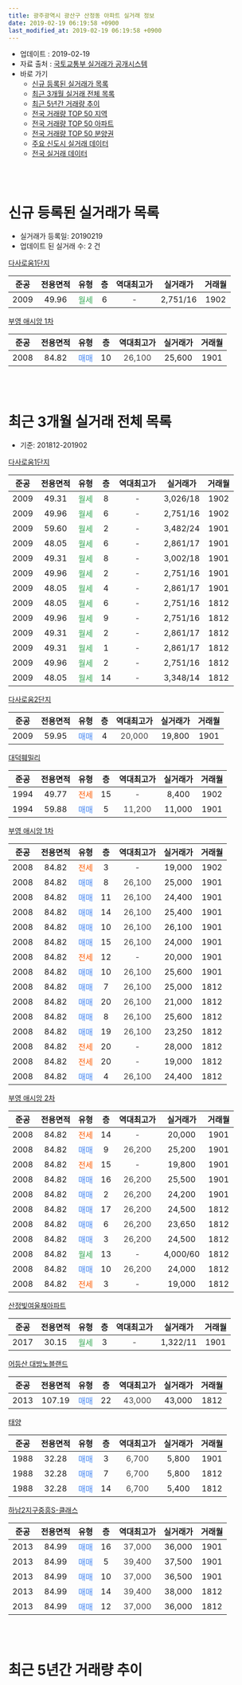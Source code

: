 ```yaml
---
title: 광주광역시 광산구 산정동 아파트 실거래 정보
date: 2019-02-19 06:19:58 +0900
last_modified_at: 2019-02-19 06:19:58 +0900
---
```


* 업데이트 : 2019-02-19
* 자료 출처 : [국토교통부 실거래가 공개시스템](http://rt.molit.go.kr)
* 바로 가기
    * [신규 등록된 실거래가 목록](#신규-등록된-실거래가-목록)
    * [최근 3개월 실거래 전체 목록](#최근-3개월-실거래-전체-목록)
    * [최근 5년간 거래량 추이](#최근-5년간-거래량-추이)
    * [전국 거래량 TOP 50 지역](https://ayogom.github.io/apt-trade-info/최근-3개월-전국에서-가장-거래가-많이-발생한-지역)
    * [전국 거래량 TOP 50 아파트](https://ayogom.github.io/apt-trade-info/최근-3개월-전국에서-가장-거래가-많이-발생한-아파트)
    * [전국 거래량 TOP 50 분양권](https://ayogom.github.io/apt-trade-info/최근-3개월-전국에서-가장-거래가-많이-발생한-분양권)
    * [주요 신도시 실거래 데이터](https://ayogom.github.io/apt-trade-info/주요-신도시)
    * [전국 실거래 데이터](https://ayogom.github.io/apt-trade-info/전국)
<br>
 
<br>

# 신규 등록된 실거래가 목록
* 실거래가 등록일: 20190219
* 업데이트 된 실거래 수: 2 건


[다사로움1단지](https://search.naver.com/search.naver?query=%EA%B4%91%EC%A3%BC%EA%B4%91%EC%97%AD%EC%8B%9C+%EA%B4%91%EC%82%B0%EA%B5%AC+%EC%82%B0%EC%A0%95%EB%8F%99+%EB%8B%A4%EC%82%AC%EB%A1%9C%EC%9B%801%EB%8B%A8%EC%A7%80)

|준공|전용면적|유형|층|역대최고가|실거래가|거래월|
|:---:|:---:|:---:|:---:|:---:|:---:|:---:|
|2009|49.96|<span style="color:#34a853">월세</span>|6|<span style="color:#444444">-</span>|2,751/16|1902|

[부영 애시앙 1차](https://search.naver.com/search.naver?query=%EA%B4%91%EC%A3%BC%EA%B4%91%EC%97%AD%EC%8B%9C+%EA%B4%91%EC%82%B0%EA%B5%AC+%EC%82%B0%EC%A0%95%EB%8F%99+%EB%B6%80%EC%98%81+%EC%95%A0%EC%8B%9C%EC%95%99+1%EC%B0%A8)

|준공|전용면적|유형|층|역대최고가|실거래가|거래월|
|:---:|:---:|:---:|:---:|:---:|:---:|:---:|
|2008|84.82|<span style="color:#4285f3">매매</span>|10|<span style="color:#444444">26,100</span>|25,600|1901|


<br>
 
<br>

# 최근 3개월 실거래 전체 목록
* 기준: 201812-201902


[다사로움1단지](https://search.naver.com/search.naver?query=%EA%B4%91%EC%A3%BC%EA%B4%91%EC%97%AD%EC%8B%9C+%EA%B4%91%EC%82%B0%EA%B5%AC+%EC%82%B0%EC%A0%95%EB%8F%99+%EB%8B%A4%EC%82%AC%EB%A1%9C%EC%9B%801%EB%8B%A8%EC%A7%80)

|준공|전용면적|유형|층|역대최고가|실거래가|거래월|
|:---:|:---:|:---:|:---:|:---:|:---:|:---:|
|2009|49.31|<span style="color:#34a853">월세</span>|8|<span style="color:#444444">-</span>|3,026/18|1902|
|2009|49.96|<span style="color:#34a853">월세</span>|6|<span style="color:#444444">-</span>|2,751/16|1902|
|2009|59.60|<span style="color:#34a853">월세</span>|2|<span style="color:#444444">-</span>|3,482/24|1901|
|2009|48.05|<span style="color:#34a853">월세</span>|6|<span style="color:#444444">-</span>|2,861/17|1901|
|2009|49.31|<span style="color:#34a853">월세</span>|8|<span style="color:#444444">-</span>|3,002/18|1901|
|2009|49.96|<span style="color:#34a853">월세</span>|2|<span style="color:#444444">-</span>|2,751/16|1901|
|2009|48.05|<span style="color:#34a853">월세</span>|4|<span style="color:#444444">-</span>|2,861/17|1901|
|2009|48.05|<span style="color:#34a853">월세</span>|6|<span style="color:#444444">-</span>|2,751/16|1812|
|2009|49.96|<span style="color:#34a853">월세</span>|9|<span style="color:#444444">-</span>|2,751/16|1812|
|2009|49.31|<span style="color:#34a853">월세</span>|2|<span style="color:#444444">-</span>|2,861/17|1812|
|2009|49.31|<span style="color:#34a853">월세</span>|1|<span style="color:#444444">-</span>|2,861/17|1812|
|2009|49.96|<span style="color:#34a853">월세</span>|2|<span style="color:#444444">-</span>|2,751/16|1812|
|2009|48.05|<span style="color:#34a853">월세</span>|14|<span style="color:#444444">-</span>|3,348/14|1812|

[다사로움2단지](https://search.naver.com/search.naver?query=%EA%B4%91%EC%A3%BC%EA%B4%91%EC%97%AD%EC%8B%9C+%EA%B4%91%EC%82%B0%EA%B5%AC+%EC%82%B0%EC%A0%95%EB%8F%99+%EB%8B%A4%EC%82%AC%EB%A1%9C%EC%9B%802%EB%8B%A8%EC%A7%80)

|준공|전용면적|유형|층|역대최고가|실거래가|거래월|
|:---:|:---:|:---:|:---:|:---:|:---:|:---:|
|2009|59.95|<span style="color:#4285f3">매매</span>|4|<span style="color:#444444">20,000</span>|19,800|1901|

[대덕훼밀리](https://search.naver.com/search.naver?query=%EA%B4%91%EC%A3%BC%EA%B4%91%EC%97%AD%EC%8B%9C+%EA%B4%91%EC%82%B0%EA%B5%AC+%EC%82%B0%EC%A0%95%EB%8F%99+%EB%8C%80%EB%8D%95%ED%9B%BC%EB%B0%80%EB%A6%AC)

|준공|전용면적|유형|층|역대최고가|실거래가|거래월|
|:---:|:---:|:---:|:---:|:---:|:---:|:---:|
|1994|49.77|<span style="color:#ff5a00">전세</span>|15|<span style="color:#444444">-</span>|8,400|1902|
|1994|59.88|<span style="color:#4285f3">매매</span>|5|<span style="color:#444444">11,200</span>|11,000|1901|

[부영 애시앙 1차](https://search.naver.com/search.naver?query=%EA%B4%91%EC%A3%BC%EA%B4%91%EC%97%AD%EC%8B%9C+%EA%B4%91%EC%82%B0%EA%B5%AC+%EC%82%B0%EC%A0%95%EB%8F%99+%EB%B6%80%EC%98%81+%EC%95%A0%EC%8B%9C%EC%95%99+1%EC%B0%A8)

|준공|전용면적|유형|층|역대최고가|실거래가|거래월|
|:---:|:---:|:---:|:---:|:---:|:---:|:---:|
|2008|84.82|<span style="color:#ff5a00">전세</span>|3|<span style="color:#444444">-</span>|19,000|1902|
|2008|84.82|<span style="color:#4285f3">매매</span>|8|<span style="color:#444444">26,100</span>|25,000|1901|
|2008|84.82|<span style="color:#4285f3">매매</span>|11|<span style="color:#444444">26,100</span>|24,400|1901|
|2008|84.82|<span style="color:#4285f3">매매</span>|14|<span style="color:#444444">26,100</span>|25,400|1901|
|2008|84.82|<span style="color:#4285f3">매매</span>|10|<span style="color:#444444">26,100</span>|26,100|1901|
|2008|84.82|<span style="color:#4285f3">매매</span>|15|<span style="color:#444444">26,100</span>|24,000|1901|
|2008|84.82|<span style="color:#ff5a00">전세</span>|12|<span style="color:#444444">-</span>|20,000|1901|
|2008|84.82|<span style="color:#4285f3">매매</span>|10|<span style="color:#444444">26,100</span>|25,600|1901|
|2008|84.82|<span style="color:#4285f3">매매</span>|7|<span style="color:#444444">26,100</span>|25,000|1812|
|2008|84.82|<span style="color:#4285f3">매매</span>|20|<span style="color:#444444">26,100</span>|21,000|1812|
|2008|84.82|<span style="color:#4285f3">매매</span>|8|<span style="color:#444444">26,100</span>|25,600|1812|
|2008|84.82|<span style="color:#4285f3">매매</span>|19|<span style="color:#444444">26,100</span>|23,250|1812|
|2008|84.82|<span style="color:#ff5a00">전세</span>|20|<span style="color:#444444">-</span>|28,000|1812|
|2008|84.82|<span style="color:#ff5a00">전세</span>|20|<span style="color:#444444">-</span>|19,000|1812|
|2008|84.82|<span style="color:#4285f3">매매</span>|4|<span style="color:#444444">26,100</span>|24,400|1812|

[부영 애시앙 2차](https://search.naver.com/search.naver?query=%EA%B4%91%EC%A3%BC%EA%B4%91%EC%97%AD%EC%8B%9C+%EA%B4%91%EC%82%B0%EA%B5%AC+%EC%82%B0%EC%A0%95%EB%8F%99+%EB%B6%80%EC%98%81+%EC%95%A0%EC%8B%9C%EC%95%99+2%EC%B0%A8)

|준공|전용면적|유형|층|역대최고가|실거래가|거래월|
|:---:|:---:|:---:|:---:|:---:|:---:|:---:|
|2008|84.82|<span style="color:#ff5a00">전세</span>|14|<span style="color:#444444">-</span>|20,000|1901|
|2008|84.82|<span style="color:#4285f3">매매</span>|9|<span style="color:#444444">26,200</span>|25,200|1901|
|2008|84.82|<span style="color:#ff5a00">전세</span>|15|<span style="color:#444444">-</span>|19,800|1901|
|2008|84.82|<span style="color:#4285f3">매매</span>|16|<span style="color:#444444">26,200</span>|25,500|1901|
|2008|84.82|<span style="color:#4285f3">매매</span>|2|<span style="color:#444444">26,200</span>|24,200|1901|
|2008|84.82|<span style="color:#4285f3">매매</span>|17|<span style="color:#444444">26,200</span>|24,500|1812|
|2008|84.82|<span style="color:#4285f3">매매</span>|6|<span style="color:#444444">26,200</span>|23,650|1812|
|2008|84.82|<span style="color:#4285f3">매매</span>|3|<span style="color:#444444">26,200</span>|24,500|1812|
|2008|84.82|<span style="color:#34a853">월세</span>|13|<span style="color:#444444">-</span>|4,000/60|1812|
|2008|84.82|<span style="color:#4285f3">매매</span>|10|<span style="color:#444444">26,200</span>|24,000|1812|
|2008|84.82|<span style="color:#ff5a00">전세</span>|3|<span style="color:#444444">-</span>|19,000|1812|


<script async src="//pagead2.googlesyndication.com/pagead/js/adsbygoogle.js"></script>
<!-- 기본 -->
<ins class="adsbygoogle"
     style="display:block"
     data-ad-client="ca-pub-2446590836940007"
     data-ad-slot="1659523306"
     data-ad-format="auto"
     data-full-width-responsive="true"></ins>
<script>
(adsbygoogle = window.adsbygoogle || []).push({});
</script>


[산정빛여울채아파트](https://search.naver.com/search.naver?query=%EA%B4%91%EC%A3%BC%EA%B4%91%EC%97%AD%EC%8B%9C+%EA%B4%91%EC%82%B0%EA%B5%AC+%EC%82%B0%EC%A0%95%EB%8F%99+%EC%82%B0%EC%A0%95%EB%B9%9B%EC%97%AC%EC%9A%B8%EC%B1%84%EC%95%84%ED%8C%8C%ED%8A%B8)

|준공|전용면적|유형|층|역대최고가|실거래가|거래월|
|:---:|:---:|:---:|:---:|:---:|:---:|:---:|
|2017|30.15|<span style="color:#34a853">월세</span>|3|<span style="color:#444444">-</span>|1,322/11|1901|

[어등산 대방노블랜드](https://search.naver.com/search.naver?query=%EA%B4%91%EC%A3%BC%EA%B4%91%EC%97%AD%EC%8B%9C+%EA%B4%91%EC%82%B0%EA%B5%AC+%EC%82%B0%EC%A0%95%EB%8F%99+%EC%96%B4%EB%93%B1%EC%82%B0+%EB%8C%80%EB%B0%A9%EB%85%B8%EB%B8%94%EB%9E%9C%EB%93%9C)

|준공|전용면적|유형|층|역대최고가|실거래가|거래월|
|:---:|:---:|:---:|:---:|:---:|:---:|:---:|
|2013|107.19|<span style="color:#4285f3">매매</span>|22|<span style="color:#444444">43,000</span>|43,000|1812|

[태양](https://search.naver.com/search.naver?query=%EA%B4%91%EC%A3%BC%EA%B4%91%EC%97%AD%EC%8B%9C+%EA%B4%91%EC%82%B0%EA%B5%AC+%EC%82%B0%EC%A0%95%EB%8F%99+%ED%83%9C%EC%96%91)

|준공|전용면적|유형|층|역대최고가|실거래가|거래월|
|:---:|:---:|:---:|:---:|:---:|:---:|:---:|
|1988|32.28|<span style="color:#4285f3">매매</span>|3|<span style="color:#444444">6,700</span>|5,800|1901|
|1988|32.28|<span style="color:#4285f3">매매</span>|7|<span style="color:#444444">6,700</span>|5,800|1812|
|1988|32.28|<span style="color:#4285f3">매매</span>|14|<span style="color:#444444">6,700</span>|5,400|1812|

[하남2지구중흥S-클래스](https://search.naver.com/search.naver?query=%EA%B4%91%EC%A3%BC%EA%B4%91%EC%97%AD%EC%8B%9C+%EA%B4%91%EC%82%B0%EA%B5%AC+%EC%82%B0%EC%A0%95%EB%8F%99+%ED%95%98%EB%82%A82%EC%A7%80%EA%B5%AC%EC%A4%91%ED%9D%A5S-%ED%81%B4%EB%9E%98%EC%8A%A4)

|준공|전용면적|유형|층|역대최고가|실거래가|거래월|
|:---:|:---:|:---:|:---:|:---:|:---:|:---:|
|2013|84.99|<span style="color:#4285f3">매매</span>|16|<span style="color:#444444">37,000</span>|36,000|1901|
|2013|84.99|<span style="color:#4285f3">매매</span>|5|<span style="color:#444444">39,400</span>|37,500|1901|
|2013|84.99|<span style="color:#4285f3">매매</span>|10|<span style="color:#444444">37,000</span>|36,500|1901|
|2013|84.99|<span style="color:#4285f3">매매</span>|14|<span style="color:#444444">39,400</span>|38,000|1812|
|2013|84.99|<span style="color:#4285f3">매매</span>|12|<span style="color:#444444">37,000</span>|36,000|1812|


<br>
 
<br>

# 최근 5년간 거래량 추이


<div style="width:100%;">
    <canvas id="deal_progress" height="200"></canvas>
</div>

<script>
new Chart(document.getElementById("deal_progress"), {
    type: 'line',
    data: {
        labels: ['201402','201403','201404','201405','201406','201407','201408','201409','201410','201411','201412','201501','201502','201503','201504','201505','201506','201507','201508','201509','201510','201511','201512','201601','201602','201603','201604','201605','201606','201607','201608','201609','201610','201611','201612','201701','201702','201703','201704','201705','201706','201707','201708','201709','201710','201711','201712','201801','201802','201803','201804','201805','201806','201807','201808','201809','201810','201811','201812','201901','201902'],
        datasets: [{
            label: '매매',
            pointRadius: 1,
            data: [27, 29, 20, 19, 24, 18, 17, 29, 28, 23, 17, 22, 17, 35, 50, 35, 32, 34, 34, 37, 30, 34, 24, 13, 20, 23, 22, 22, 21, 36, 43, 24, 37, 37, 30, 29, 26, 35, 37, 33, 46, 27, 33, 38, 27, 32, 22, 31, 25, 35, 26, 25, 31, 27, 43, 43, 38, 18, 14, 15, 0],
            borderColor: "rgba(255, 201, 14, 1)",
            backgroundColor: "rgba(255, 201, 14, 0.5)",
            fill: false,
            lineTension: 0
        },{
            label: '전월세',
            pointRadius: 1,
            data: [21, 17, 13, 8, 7, 10, 14, 14, 13, 9, 6, 16, 16, 21, 20, 58, 67, 33, 17, 14, 18, 12, 14, 19, 14, 22, 18, 17, 8, 25, 13, 10, 11, 19, 12, 9, 20, 23, 24, 51, 57, 18, 27, 67, 52, 22, 10, 33, 32, 24, 15, 17, 7, 15, 15, 10, 15, 22, 10, 9, 4],
            borderColor: "rgba(0, 141, 185, 1)",
            backgroundColor: "rgba(0, 141, 185, 0.5)",
            fill: false,
            lineTension: 0
        }
        ]
    },
    options: {
        responsive: true,
        title: {
            display: false
        },
        tooltips: {
            mode: 'index',
            intersect: false
        },
        hover: {
            mode: 'nearest',
            intersect: true
        },
        scales: {
            xAxes: [{
                display: true,
                scaleLabel: {
                    display: true,
                    labelString: '년/월'
                }
            }],
            yAxes: [{
                display: true,
                ticks: {
                    suggestedMin: 0,
                },
                scaleLabel: {
                    display: true,
                    labelString: '실거래 수'
                }
            }]
        }
    }
});

</script>


<br>
 
<br>


